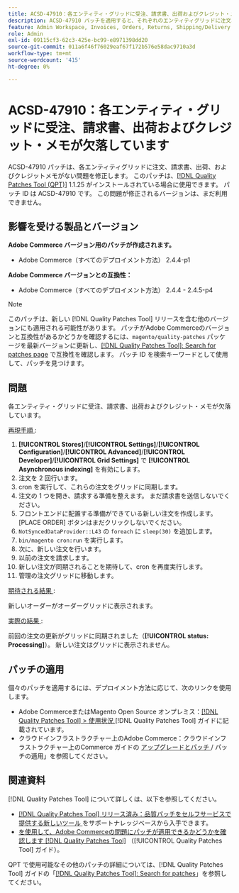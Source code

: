 ```yaml
---
title: ACSD-47910：各エンティティ・グリッドに受注、請求書、出荷およびクレジット・メモが欠落している
description: ACSD-47910 パッチを適用すると、それぞれのエンティティグリッドに注文、請求書、出荷、およびクレジットメモがないAdobe Commerceの問題を修正できます。
feature: Admin Workspace, Invoices, Orders, Returns, Shipping/Delivery
role: Admin
exl-id: 09115cf3-62c3-425e-bc99-e8971398dd20
source-git-commit: 011a6f46f76029eaf67f172b576e58dac9710a3d
workflow-type: tm+mt
source-wordcount: '415'
ht-degree: 0%

---
```


# ACSD-47910：各エンティティ・グリッドに受注、請求書、出荷およびクレジット・メモが欠落しています

ACSD-47910 パッチは、各エンティティグリッドに注文、請求書、出荷、およびクレジットメモがない問題を修正します。 このパッチは、[[!DNL Quality Patches Tool (QPT)]](https://experienceleague.adobe.com/en/docs/commerce-operations/tools/quality-patches-tool/quality-patches-tool-to-self-serve-quality-patches) 1.1.25 がインストールされている場合に使用できます。 パッチ ID は ACSD-47910 です。 この問題が修正されるバージョンは、まだ利用できません。

## 影響を受ける製品とバージョン

**Adobe Commerce バージョン用のパッチが作成されます。**
* Adobe Commerce（すべてのデプロイメント方法） 2.4.4-p1

**Adobe Commerce バージョンとの互換性：**
* Adobe Commerce（すべてのデプロイメント方法） 2.4.4 - 2.4.5-p4

>[!NOTE]
>
>このパッチは、新しい [!DNL Quality Patches Tool] リリースを含む他のバージョンにも適用される可能性があります。 パッチがAdobe Commerceのバージョンと互換性があるかどうかを確認するには、`magento/quality-patches` パッケージを最新バージョンに更新し、[[!DNL Quality Patches Tool]: Search for patches page](https://experienceleague.adobe.com/tools/commerce-quality-patches/index.html) で互換性を確認します。 パッチ ID を検索キーワードとして使用して、パッチを見つけます。

## 問題

各エンティティ・グリッドに受注、請求書、出荷およびクレジット・メモが欠落しています。

<u> 再現手順 </u>:

1. **[!UICONTROL Stores]**/**[!UICONTROL Settings]**/**[!UICONTROL Configuration]**/**[!UICONTROL Advanced]**/**[!UICONTROL Developer]**/**[!UICONTROL Grid Settings]** で **[!UICONTROL Asynchronous indexing]** を有効にします。
1. 注文を 2 回行います。
1. cron を実行して、これらの注文をグリッドに同期します。
1. 注文の 1 つを開き、請求する準備を整えます。 まだ請求書を送信しないでください。
1. フロントエンドに配置する準備ができている新しい注文を作成します。 [PLACE ORDER] ボタンはまだクリックしないでください。
1. `NotSyncedDataProvider::L43` の `foreach` に `sleep(30)` を追加します。
1. `bin/magento cron:run` を実行します。
1. 次に、新しい注文を行います。
1. 以前の注文を請求します。
1. 新しい注文が同期されることを期待して、cron を再度実行します。
1. 管理の注文グリッドに移動します。

<u> 期待される結果 </u>:

新しいオーダーがオーダーグリッドに表示されます。

<u> 実際の結果 </u>:

前回の注文の更新がグリッドに同期されました（**[!UICONTROL status: Processing]**）。 新しい注文はグリッドに表示されません。

## パッチの適用

個々のパッチを適用するには、デプロイメント方法に応じて、次のリンクを使用します。

* Adobe CommerceまたはMagento Open Source オンプレミス：[[!DNL Quality Patches Tool] > 使用状況 ](/help/tools/quality-patches-tool/usage.md)[!DNL Quality Patches Tool] ガイドに記載されています。
* クラウドインフラストラクチャー上のAdobe Commerce：クラウドインフラストラクチャー上のCommerce ガイドの [ アップグレードとパッチ ](https://experienceleague.adobe.com/docs/commerce-cloud-service/user-guide/develop/upgrade/apply-patches.html)/ パッチの適用」を参照してください。

## 関連資料

[!DNL Quality Patches Tool] について詳しくは、以下を参照してください。

* [[!DNL Quality Patches Tool]  リリース済み：品質パッチをセルフサービスで提供する新しいツール ](https://experienceleague.adobe.com/en/docs/commerce-operations/tools/quality-patches-tool/quality-patches-tool-to-self-serve-quality-patches) をサポートナレッジベースから入手できます。
* [ を使用して、Adobe Commerceの問題にパッチが適用できるかどうかを確認します  [!DNL Quality Patches Tool]](/help/tools/quality-patches-tool/patches-available-in-qpt/check-patch-for-magento-issue-with-magento-quality-patches.md) （[!UICONTROL Quality Patches Tool] ガイド）。


QPT で使用可能なその他のパッチの詳細については、[!DNL Quality Patches Tool] ガイドの「[[!DNL Quality Patches Tool]: Search for patches](https://experienceleague.adobe.com/tools/commerce-quality-patches/index.html)」を参照してください。
